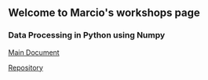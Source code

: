 ## Welcome to Marcio's workshops page

### Data Processing in Python using Numpy

<a href="https://github.com/marcio-mourao/Data-Processing-In-Python-Using-Numpy/blob/master/Workshop.ipynb" target="_blank"> Main Document</a>

<a href="https://github.com/marcio-mourao/Data-Processing-In-Python-Using-Numpy" target="_blank"> Repository</a>

